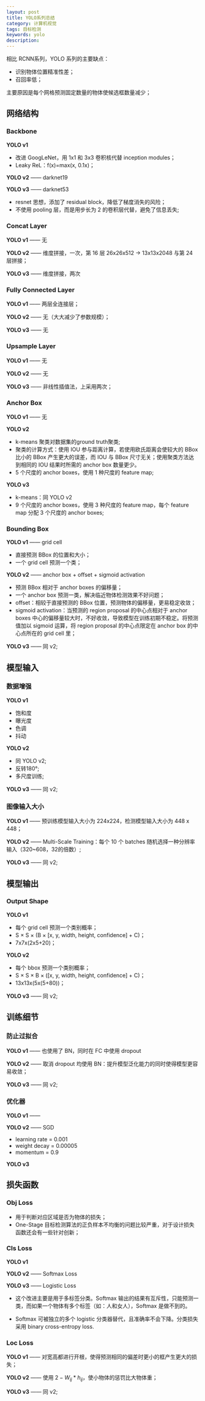 ```yaml
---
layout: post
title: YOLO系列总结
category: 计算机视觉
tags: 目标检测
keywords: yolo
description:
---
```


相比 RCNN系列，YOLO 系列的主要缺点：

- 识别物体位置精准性差；
- 召回率低；

主要原因是每个网格预测固定数量的物体使候选框数量减少；

## 网络结构

### Backbone

**YOLO v1**

- 改进 GoogLeNet，用 1x1 和 3x3 卷积核代替 inception modules；
- Leaky ReL：f(x)=max(x, 0.1x)；

**YOLO v2** —— darknet19

**YOLO v3** —— darknet53

- resnet 思想，添加了 residual block，降低了梯度消失的风险；
- 不使用 pooling 层，而是用步长为 2 的卷积层代替，避免了信息丢失;

### Concat Layer

**YOLO v1** —— 无

**YOLO v2** —— 维度拼接，一次，第 16 层 26x26x512 → 13x13x2048 与第 24 层拼接；

**YOLO v3** —— 维度拼接，两次

### Fully Connected Layer

**YOLO v1** —— 两层全连接层；

**YOLO v2** —— 无（大大减少了参数规模）；

**YOLO v3** —— 无

### Upsample Layer

**YOLO v1** —— 无

**YOLO v2** —— 无

**YOLO v3** —— 非线性插值法，上采用两次；

### Anchor Box

**YOLO v1** —— 无

**YOLO v2**

- k-means 聚类对数据集的ground truth聚类;
- 聚类的计算方式：使用 IOU 参与距离计算，若使用欧氏距离会使较大的 BBox 比小的 BBox 产生更大的误差，而 IOU 与 BBox 尺寸无关；使用聚类方法达到相同的 IOU 结果时所需的 anchor box 数量更少。
- 5 个尺度的 anchor boxes，使用 1 种尺度的 feature map;

**YOLO v3**

- k-means：同 YOLO v2
- 9 个尺度的 anchor boxes，使用 3 种尺度的 feature map，每个 feature map 分配 3 个尺度的 anchor boxes;

### Bounding Box

**YOLO v1** —— grid cell

- 直接预测 BBox 的位置和大小；
- 一个 grid cell 预测一个类；

**YOLO v2** —— anchor box + offset + sigmoid activation

- 预测 BBox 相对于 anchor boxes 的偏移量；
- 一个 anchor box 预测一类，解决临近物体检测效果不好问题；
- offset：相较于直接预测的 BBox 位置，预测物体的偏移量，更易稳定收敛；
- sigmoid activation：当预测的 region proposal 的中心点相对于 anchor boxes 中心的偏移量较大时，不好收敛，导致模型在训练初期不稳定。将预测值加以 sigmoid 运算，将 region proposal 的中心点限定在 anchor box 的中心点所在的 grid cell 里；

**YOLO v3** —— 同 v2;

## 模型输入

### 数据增强

**YOLO v1**

- 饱和度
- 曝光度
- 色调
- 抖动

**YOLO v2**

- 同 YOLO v2;
- 反转180°;
- 多尺度训练;

**YOLO v3** —— 同 v2;

### 图像输入大小

**YOLO v1** —— 预训练模型输入大小为 224x224，检测模型输入大小为 448 x 448；

**YOLO v2** —— Multi-Scale Training：每个 10 个 batches 随机选择一种分辨率输入（320~608，32的倍数）;

**YOLO v3** —— 同 v2;

## 模型输出

### Output Shape

**YOLO v1**

- 每个 grid cell 预测一个类别概率；
- S × S × (B × [x, y, width, height, confidence] + C)；
- 7x7x(2x5+20)；

**YOLO v2**

- 每个 bbox 预测一个类别概率；
- S × S × B × ([x, y, width, height, confidence] + C)；
- 13x13x(5x(5+80))；

**YOLO v3** —— 同 v2;

## 训练细节

### 防止过拟合

**YOLO v1** —— 也使用了 BN，同时在 FC 中使用 dropout

**YOLO v2** —— 取消 dropout 均使用 BN：提升模型泛化能力的同时使得模型更容易收敛；

**YOLO v3** —— 同 v2;

### 优化器

**YOLO v1** —— 

**YOLO v2** —— SGD

- learning rate = 0.001
- weight decay = 0.00005
- momentum = 0.9

**YOLO v3**

## 损失函数

### Obj Loss

- 用于判断对应区域是否为物体的损失；
- One-Stage 目标检测算法的正负样本不均衡的问题比较严重，对于设计损失函数还会有一些针对创新；

### Cls Loss

**YOLO v1**

**YOLO v2** —— Softmax Loss

**YOLO v3** —— Logistic Loss

- 这个改进主要是用于多标签分类。Softmax 输出的结果有互斥性，只能预测一类，而如果一个物体有多个标签（如：人和女人），Softmax 是做不到的。

- Softmax 可被独立的多个 logistic 分类器替代，且准确率不会下降。分类损失采用 binary cross-entropy loss.

### Loc Loss

**YOLO v1** —— 对宽高都进行开根，使得预测相同的偏差时更小的框产生更大的损失；

**YOLO v2** —— 使用 $2 - W_{ij}*h_{ij}$，使小物体的惩罚比大物体重；

**YOLO v3** —— 同 v2;
